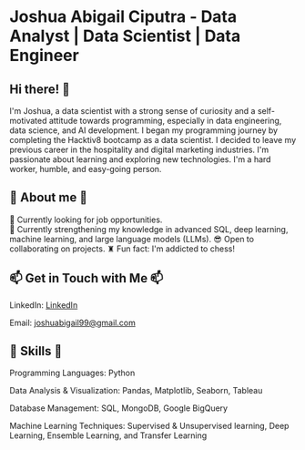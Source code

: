 # Joshua Abigail Ciputra - Data Analyst | Data Scientist | Data Engineer
## Hi there! 👋
I'm Joshua, a data scientist with a strong sense of curiosity and a self-motivated attitude towards programming, especially in data engineering, data science, and AI development. I began my programming journey by completing the Hacktiv8 bootcamp as a data scientist. I decided to leave my previous career in the hospitality and digital marketing industries. I'm passionate about learning and exploring new technologies. I'm a hard worker, humble, and easy-going person.

## 👀 About me 👀
🌟 Currently looking for job opportunities. <br>
💫 Currently strengthening my knowledge in advanced SQL, deep learning, machine learning, and large language models (LLMs).
😎 Open to collaborating on projects.
♜ Fun fact: I'm addicted to chess!

## 📫 Get in Touch with Me 📫

LinkedIn: [LinkedIn](https://www.linkedin.com/in/joshua-ciputra-15a229318)

Email: joshuabigail99@gmail.com

## 🌵 Skills 🌵

Programming Languages: Python

Data Analysis & Visualization: Pandas, Matplotlib, Seaborn, Tableau

Database Management: SQL, MongoDB, Google BigQuery

Machine Learning Techniques: Supervised & Unsupervised learning, Deep Learning, Ensemble Learning, and Transfer Learning

<!--
**Joshua-FTDS/Joshua-FTDS** is a ✨ _special_ ✨ repository because its `README.md` (this file) appears on your GitHub profile.

Here are some ideas to get you started:

- 🔭 I’m currently working on ...
- 🌱 I’m currently learning ...
- 👯 I’m looking to collaborate on ...
- 🤔 I’m looking for help with ...
- 💬 Ask me about ...
- 📫 How to reach me: ...
- 😄 Pronouns: ...
- ⚡ Fun fact: ...
-->
